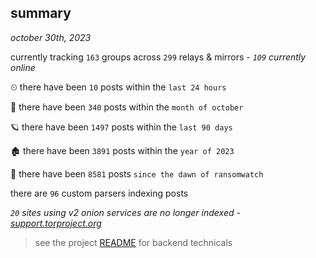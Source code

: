 
## summary
_october 30th, 2023_

currently tracking `163` groups across `299` relays & mirrors - _`109` currently online_

⏲ there have been `10` posts within the `last 24 hours`

🦈 there have been `340` posts within the `month of october`

🪐 there have been `1497` posts within the `last 90 days`

🏚 there have been `3891` posts within the `year of 2023`

🦕 there have been `8581` posts `since the dawn of ransomwatch`

there are `96` custom parsers indexing posts

_`20` sites using v2 onion services are no longer indexed - [support.torproject.org](https://support.torproject.org/onionservices/v2-deprecation/)_

> see the project [README](https://github.com/joshhighet/ransomwatch#ransomwatch--) for backend technicals
